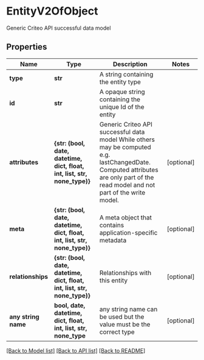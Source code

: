 # EntityV2OfObject

Generic Criteo API successful data model

## Properties
Name | Type | Description | Notes
------------ | ------------- | ------------- | -------------
**type** | **str** | A string containing the entity type | 
**id** | **str** | A opaque string containing the unique Id of the entity | 
**attributes** | **{str: (bool, date, datetime, dict, float, int, list, str, none_type)}** | Generic Criteo API successful data model  While others may be computed e.g. lastChangedDate.  Computed attributes are only part of the read model and not part of the write model. | [optional] 
**meta** | **{str: (bool, date, datetime, dict, float, int, list, str, none_type)}** | A meta object that contains application-specific metadata | [optional] 
**relationships** | **{str: (bool, date, datetime, dict, float, int, list, str, none_type)}** | Relationships with this entity | [optional] 
**any string name** | **bool, date, datetime, dict, float, int, list, str, none_type** | any string name can be used but the value must be the correct type | [optional]

[[Back to Model list]](../README.md#documentation-for-models) [[Back to API list]](../README.md#documentation-for-api-endpoints) [[Back to README]](../README.md)


